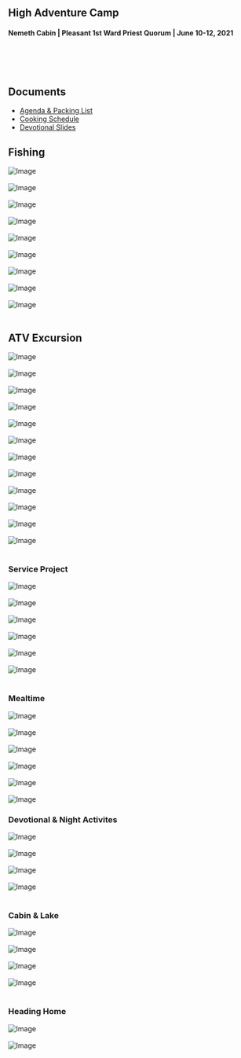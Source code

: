 ## High Adventure Camp
#### Nemeth Cabin | Pleasant 1st Ward Priest Quorum | June 10-12, 2021

<br>
<br>
<br>

## Documents

- [Agenda & Packing List](https://github.com/erikgregorywebb/high-adventure-2021/blob/main/documents/Agenda%20%26%20Packing%20List(1).pdf)
- [Cooking Schedule](https://github.com/erikgregorywebb/high-adventure-2021/blob/main/documents/Cooking%20%26%20Cleaning%20Assignments(1).pdf)
- [Devotional Slides](https://docs.google.com/presentation/d/1__VJUJ4EQtWOFvq_sA6Oej7EaEs_nN5lBfj2VD1wNS8/edit?usp=sharing)

## Fishing

![Image](images/20210611_194241_resized.jpg?raw=true)
<br>
<br>
![Image](images/IMG_5921.JPEG?raw=true)
<br>
<br>
![Image](images/IMG_5926.JPEG?raw=true)
<br>
<br>
![Image](images/IMG_5934.JPEG?raw=true)
<br>
<br>
![Image](images/IMG_5942.JPEG?raw=true)
<br>
<br>
![Image](images/IMG_5950.JPEG?raw=true)
<br>
<br>
![Image](images/IMG_6066.JPEG?raw=true)
<br>
<br>
![Image](images/IMG_6067.JPEG?raw=true)
<br>
<br>
![Image](images/IMG_6026.JPEG?raw=true)
<br>
<br>

## ATV Excursion

![Image](images/20210611_105017_resized.jpg?raw=true)
<br>
<br>
![Image](images/20210611_105018_resized.jpg?raw=true)
<br>
<br>
![Image](images/IMG_5976.JPEG?raw=true)
<br>
<br>
![Image](images/IMG_5986.JPEG?raw=true)
<br>
<br>
![Image](images/IMG_5990.JPEG?raw=true)
<br>
<br>
![Image](images/IMG_5994.JPEG?raw=true)
<br>
<br>
![Image](images/IMG_5995.JPEG?raw=true)
<br>
<br>
![Image](images/IMG_6002.JPEG?raw=true)
<br>
<br>
![Image](images/IMG_6013.JPEG?raw=true)
<br>
<br>
![Image](images/IMG_6015.JPEG?raw=true)
<br>
<br>
![Image](images/IMG_6020.JPEG?raw=true)
<br>
<br>
![Image](images/IMG_6025.JPEG?raw=true)
<br>
<br>

### Service Project

![Image](images/IMG_6027.JPEG?raw=true)
<br>
<br>
![Image](images/IMG_6032.JPEG?raw=true)
<br>
<br>
![Image](images/IMG_6041.JPEG?raw=true)
<br>
<br>
![Image](images/IMG_6045.JPEG?raw=true)
<br>
<br>
![Image](images/20210611_154225_resized.jpg?raw=true)
<br>
<br>
![Image](images/IMG_6053.JPEG?raw=true)
<br>
<br>

### Mealtime 

![Image](images/20210610_185514_resized.jpg?raw=true)
<br>
<br>
![Image](images/20210611_181354_resized.jpg?raw=true)
<br>
<br>
![Image](images/IMG_6056.JPEG?raw=true)
<br>
<br>
![Image](images/IMG_6057.JPEG?raw=true)
<br>
<br>
![Image](images/IMG_6077.JPEG?raw=true)
<br>
<br>
![Image](images/IMG_5925.JPEG?raw=true)

### Devotional & Night Activites

![Image](images/20210610_205456_resized.jpg?raw=true)
<br>
<br>
![Image](images/IMG_5958.JPEG?raw=true)
<br>
<br>
![Image](images/IMG_6073.JPEG?raw=true)
<br>
<br>
![Image](images/20210611_220807_resized.jpg?raw=true)
<br>
<br>

### Cabin & Lake

![Image](images/IMG_5969.JPEG?raw=true)
<br>
<br>
![Image](images/IMG_5972.JPEG?raw=true)
<br>
<br>
![Image](images/IMG_5947.JPEG?raw=true)
<br>
<br>
![Image](images/20210610_201541_resized.jpg?raw=true)
<br>
<br>

### Heading Home

![Image](images/IMG_6083.JPEG?raw=true)
<br>
<br>
![Image](images/IMG_6094.JPG?raw=true)
<br>
<br>
